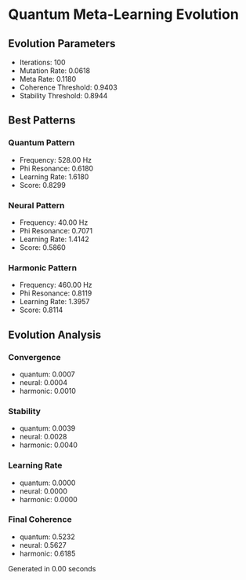 # Quantum Meta-Learning Evolution

## Evolution Parameters
- Iterations: 100
- Mutation Rate: 0.0618
- Meta Rate: 0.1180
- Coherence Threshold: 0.9403
- Stability Threshold: 0.8944

## Best Patterns

### Quantum Pattern
- Frequency: 528.00 Hz
- Phi Resonance: 0.6180
- Learning Rate: 1.6180
- Score: 0.8299

### Neural Pattern
- Frequency: 40.00 Hz
- Phi Resonance: 0.7071
- Learning Rate: 1.4142
- Score: 0.5860

### Harmonic Pattern
- Frequency: 460.00 Hz
- Phi Resonance: 0.8119
- Learning Rate: 1.3957
- Score: 0.8114

## Evolution Analysis

### Convergence
- quantum: 0.0007
- neural: 0.0004
- harmonic: 0.0010

### Stability
- quantum: 0.0039
- neural: 0.0028
- harmonic: 0.0040

### Learning Rate
- quantum: 0.0000
- neural: 0.0000
- harmonic: 0.0000

### Final Coherence
- quantum: 0.5232
- neural: 0.5627
- harmonic: 0.6185

Generated in 0.00 seconds

